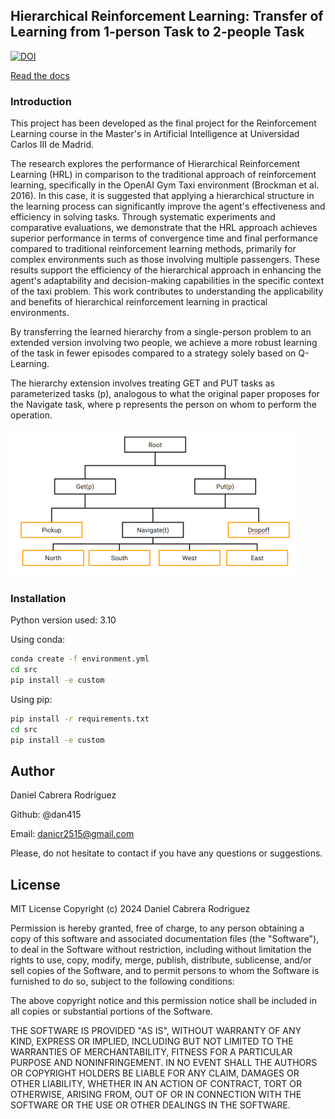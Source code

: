 

<h2>Hierarchical Reinforcement Learning: Transfer of Learning from 1-person Task to 2-people Task</h2>

[![DOI](https://zenodo.org/badge/DOI/10.5281/zenodo.10556868.svg)](https://doi.org/10.5281/zenodo.10556868)


[Read the docs](https://hrl-taxitransfer2people.readthedocs.io/en/latest/)
<h3>Introduction</h3>

This project has been developed as the final project for the Reinforcement Learning course in the Master's in Artificial Intelligence at Universidad Carlos III de Madrid.

The research explores the performance of Hierarchical Reinforcement Learning (HRL) in comparison to the traditional approach of reinforcement learning, specifically in the OpenAI Gym Taxi environment (Brockman et al. 2016). In this case, it is suggested that applying a hierarchical structure in the learning process can significantly improve the agent's effectiveness and efficiency in solving tasks. Through systematic experiments and comparative evaluations, we demonstrate that the HRL approach achieves superior performance in terms of convergence time and final performance compared to traditional reinforcement learning methods, primarily for complex environments such as those involving multiple passengers. These results support the efficiency of the hierarchical approach in enhancing the agent's adaptability and decision-making capabilities in the specific context of the taxi problem. This work contributes to understanding the applicability and benefits of hierarchical reinforcement learning in practical environments.

By transferring the learned hierarchy from a single-person problem to an extended version involving two people, we achieve a more robust learning of the task in fewer episodes compared to a strategy solely based on Q-Learning.

The hierarchy extension involves treating GET and PUT tasks as parameterized tasks (p), analogous to what the original paper proposes for the Navigate task, where p represents the person on whom to perform the operation.

![img.png](img.png)

<h3>Installation</h3>

Python version used: 3.10

Using conda:

```bash
conda create -f environment.yml
cd src
pip install -e custom
```

Using pip:
```bash
pip install -r requirements.txt
cd src 
pip install -e custom
```


<h2> Author </h2>
Daniel Cabrera Rodríguez

Github: @dan415

Email: danicr2515@gmail.com

Please, do not hesitate to contact if you have any questions or suggestions.


<h2> License </h2>

MIT License
Copyright (c) 2024 Daniel Cabrera Rodriguez

Permission is hereby granted, free of charge, to any person obtaining 
a copy of this software and associated documentation files (the "Software"), 
to deal in the Software without restriction, including without limitation the
rights to use, copy, modify, merge, publish, distribute, sublicense, and/or 
sell copies of the Software, and to permit persons to whom the Software is 
furnished to do so, subject to the following conditions:

The above copyright notice and this permission notice shall be 
included in all copies or substantial portions of the Software.

THE SOFTWARE IS PROVIDED "AS IS", WITHOUT WARRANTY OF ANY KIND,
EXPRESS OR IMPLIED, INCLUDING BUT NOT LIMITED TO THE WARRANTIES OF MERCHANTABILITY, 
FITNESS FOR A PARTICULAR PURPOSE AND NONINFRINGEMENT. IN NO EVENT SHALL THE AUTHORS OR 
COPYRIGHT HOLDERS BE LIABLE FOR ANY CLAIM, DAMAGES OR OTHER LIABILITY, WHETHER IN AN ACTION 
OF CONTRACT, TORT OR OTHERWISE, ARISING FROM, OUT OF OR IN CONNECTION WITH THE SOFTWARE OR 
THE USE OR OTHER DEALINGS IN THE SOFTWARE.



